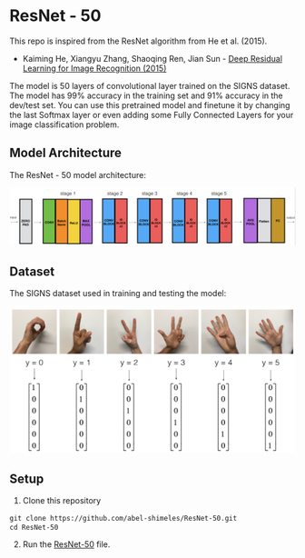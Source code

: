 # ResNet - 50

This repo is inspired from the ResNet algorithm from He et al. (2015).

* Kaiming He, Xiangyu Zhang, Shaoqing Ren, Jian Sun - [Deep Residual Learning for Image Recognition (2015)](https://arxiv.org/abs/1512.03385)


The model is 50 layers of convolutional layer trained on the SIGNS dataset. The model has 99% accuracy in the training set and 91% accuracy in the dev/test set.
You can use this pretrained model and finetune it by changing the last Softmax layer or even adding some Fully Connected Layers for your image classification problem.

## Model Architecture
The ResNet - 50 model architecture:

![ResNet - 50 Architecture](images/ResNet_Arcitecture.png?raw=true "ResNet - 50 Architecture")

## Dataset
The SIGNS dataset used in training and testing the model:


![SIGNS dataset](images/signs_data.png?raw=true "SIGNS dataset")

## Setup
1. Clone this repository
```shell
git clone https://github.com/abel-shimeles/ResNet-50.git
cd ResNet-50
```
2. Run the [ResNet-50]( ResNet-50.ipynb) file.
